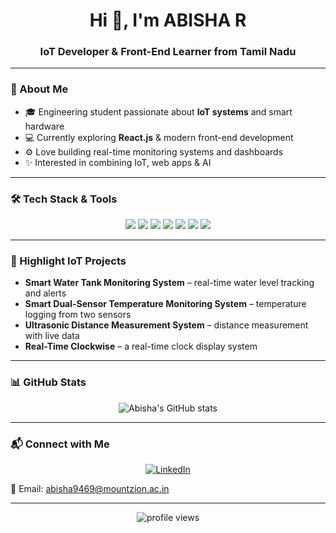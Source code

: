 <h1 align="center">Hi 👋, I'm ABISHA R</h1>
<h3 align="center">IoT Developer & Front-End Learner from Tamil Nadu</h3>

---

### 🌱 About Me
- 🎓 Engineering student passionate about **IoT systems** and smart hardware
- 💻 Currently exploring **React.js** & modern front-end development
- ⚙️ Love building real-time monitoring systems and dashboards
- ✨ Interested in combining IoT, web apps & AI

---

### 🛠 Tech Stack & Tools
<p align="center">
  <img src="https://img.shields.io/badge/C-00599C?style=for-the-badge&logo=c&logoColor=white"/>
  <img src="https://img.shields.io/badge/Embedded%20C-023430?style=for-the-badge&logo=c&logoColor=white"/>
  <img src="https://img.shields.io/badge/Python-3776AB?style=for-the-badge&logo=python&logoColor=white"/>
  <img src="https://img.shields.io/badge/HTML5-E34F26?style=for-the-badge&logo=html5&logoColor=white"/>
  <img src="https://img.shields.io/badge/CSS3-1572B6?style=for-the-badge&logo=css3&logoColor=white"/>
  <img src="https://img.shields.io/badge/JavaScript-F7DF1E?style=for-the-badge&logo=javascript&logoColor=black"/>
  <img src="https://img.shields.io/badge/React-20232A?style=for-the-badge&logo=react&logoColor=61DAFB"/>
</p>

---

### 🔧 Highlight IoT Projects
- **Smart Water Tank Monitoring System** – real-time water level tracking and alerts
- **Smart Dual-Sensor Temperature Monitoring System** – temperature logging from two sensors
- **Ultrasonic Distance Measurement System** – distance measurement with live data
- **Real-Time Clockwise** – a real-time clock display system

---

### 📊 GitHub Stats
<p align="center">
  <img src="https://github-readme-stats.vercel.app/api?username=abisha-dev&show_icons=true&theme=tokyonight" alt="Abisha's GitHub stats" />
</p>

---

### 📬 Connect with Me
<p align="center">
  <a href="https://www.linkedin.com/in/abisha-r-76755634a" target="_blank">
    <img src="https://img.shields.io/badge/LinkedIn-Connect-blue?style=for-the-badge&logo=linkedin" alt="LinkedIn">
  </a>
</p>

📧 Email: [abisha9469@mountzion.ac.in](mailto:abisha9469@mountzion.ac.in)

---

<p align="center">
  <img src="https://komarev.com/ghpvc/?username=abisha-dev&label=Profile%20views&color=0e75b6&style=flat" alt="profile views" />
</p>
